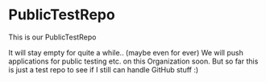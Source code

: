 # PublicTestRepo
This is our PublicTestRepo

It will stay empty for quite a while.. (maybe even for ever)
We will push applications for public testing etc. on this Organization soon.
But so far this is just a test repo to see if I still can handle GitHub stuff :)
